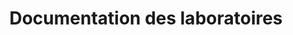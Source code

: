 ---
layout: documentation-labs
title: Documentation des laboratoires
permalink: /documentation-labs/Candy/index.html
short-title: Documentation Labs
---